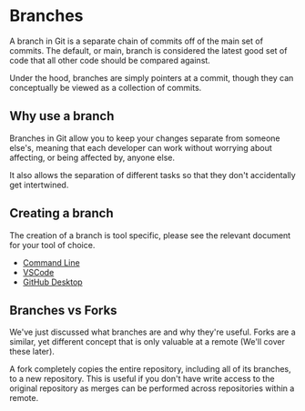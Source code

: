 # Branches

A branch in Git is a separate chain of commits off of the main set of commits.
The default, or main, branch is considered the latest good set of code that all
other code should be compared against.

Under the hood, branches are simply pointers at a commit, though they can
conceptually be viewed as a collection of commits.

<!-- TODO: Add a visual for branches -->

## Why use a branch

Branches in Git allow you to keep your changes separate from someone else's,
meaning that each developer can work without worrying about affecting, or being
affected by, anyone else.

It also allows the separation of different tasks so that they don't accidentally
get intertwined.

## Creating a branch

The creation of a branch is tool specific, please see the relevant document for
your tool of choice.

- [Command Line](CommandLine/4-Branches.md#creating-a-branch)
- [VSCode](VSCode/4-Branches.md#creating-a-branch)
- [GitHub Desktop](GitHubDesktop/4-Branches.md#creating-a-branch)

## Branches vs Forks

We've just discussed what branches are and why they're useful. Forks are a
similar, yet different concept that is only valuable at a remote (We'll cover
these later).

A fork completely copies the entire repository, including all of its branches, to
a new repository. This is useful if you don't have write access to the original
repository as merges can be performed across repositories within a remote.
